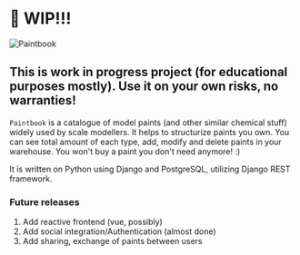 # 🚧 WIP!!!

![Paintbook](https://raw.githubusercontent.com/spaut33/modelpaints/master/design/logo.svg)
## This is work in progress project (for educational purposes mostly). Use it on your own risks, no warranties!

`Paintbook` is a catalogue of model paints (and other similar chemical stuff) widely used by scale modellers. It helps to structurize paints you own. You can see total amount of each type, add, modify and delete paints in your warehouse. 
You won't buy a paint you don't need anymore! :)

It is written on Python using Django and PostgreSQL, utilizing Django REST framework.

### Future releases

1. Add reactive frontend (vue, possibly)
2. Add social integration/Authentication (almost done)
3. Add sharing, exchange of paints between users
